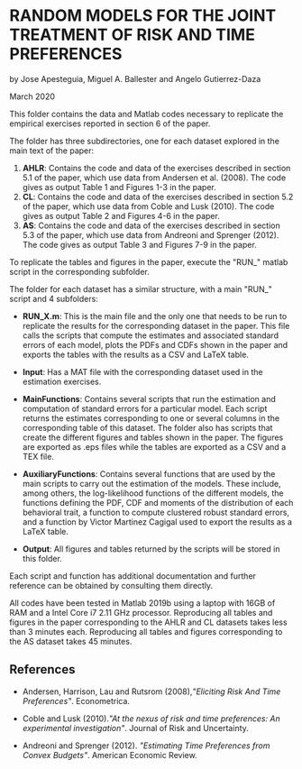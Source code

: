 # RANDOM MODELS FOR THE JOINT TREATMENT OF RISK AND TIME PREFERENCES

by Jose Apesteguia, Miguel A. Ballester and Angelo Gutierrez-Daza

March 2020

This folder contains the data and Matlab codes necessary to replicate the
empirical exercises reported in section 6 of the paper.

The folder has three subdirectories, one for each dataset explored in the main
text of the paper:

1) **AHLR**: Contains the code and data of the exercises described in section
5.1 of the paper, which use data from Andersen et al. (2008). The code gives as
output Table 1 and Figures 1-3 in the paper.
2) **CL**: Contains the code and data of the exercises described in section 5.2
of the paper, which use data from Coble and Lusk (2010). The code gives as
output Table 2 and Figures 4-6 in the paper.
3) **AS**: Contains the code and data of the exercises described in section 5.3
of the paper, which use data from Andreoni and Sprenger (2012). The code gives
as output Table 3 and Figures 7-9 in the paper.

To replicate the tables and figures in the paper, execute the "RUN_" matlab
script in the corresponding subfolder.

The folder for each dataset has a similar structure, with a main "RUN_" script
and 4 subfolders:

- **RUN_X.m**: This is the main file and the only one that needs to be run to
replicate the results for the corresponding dataset in the paper. This file
calls the scripts that compute the estimates and associated standard errors of
each model, plots the PDFs and CDFs shown in the paper and exports the tables
with the results as a CSV and LaTeX table.

- **Input**: Has a MAT file with the corresponding dataset used in the
estimation exercises.

- **MainFunctions**: Contains several scripts that run the estimation and
computation of standard errors for a particular model. Each script returns the
estimates corresponding to one or several columns in the corresponding table of
this dataset. The folder also has scripts that create the different figures and
tables shown in the paper. The figures are exported as .eps files while the
tables are exported as a CSV and a TEX file.

- **AuxiliaryFunctions**: Contains several functions that are used by the main
scripts to carry out the estimation of the models. These include, among others,
the log-likelihood functions of the different models, the functions defining the
PDF, CDF and moments of the distribution of each behavioral trait, a function to
compute clustered robust standard errors, and a function by Victor Martinez
Cagigal used to export the results as a LaTeX table.

- **Output**: All figures and tables returned by the scripts will be stored in
this folder.

Each script and function has additional documentation and further reference can
be obtained by consulting them directly.

All codes have been tested in Matlab 2019b using a laptop with 16GB of RAM and a
Intel Core i7 2.11 GHz processor. Reproducing all tables and figures in the
paper corresponding to the AHLR and CL datasets takes less than 3 minutes each.
Reproducing all tables and figures corresponding to the AS dataset takes 45
minutes.

## References

- Andersen, Harrison, Lau and Rutsrom (2008),*"Eliciting Risk And Time
Preferences"*. Econometrica.

- Coble and Lusk (2010).*"At the nexus of risk and time preferences: An
experimental investigation"*. Journal of Risk and Uncertainty.

- Andreoni and Sprenger (2012). *"Estimating Time Preferences from Convex
Budgets"*. American Economic Review.
